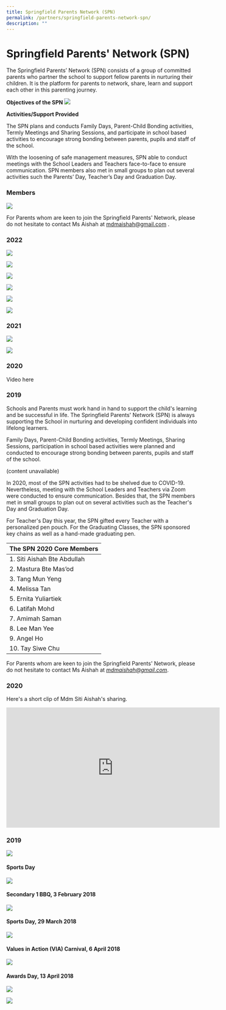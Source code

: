 ```yaml
---
title: Springfield Parents Network (SPN)
permalink: /partners/springfield-parents-network-spn/
description: ""
---
```

# **Springfield Parents' Network (SPN)**
The Springfield Parents’ Network (SPN) consists of a group of committed parents who partner the school to support fellow parents in nurturing their children. It is the platform for parents to network, share, learn and support each other in this parenting journey. 

**Objectives of the SPN**
![](/images/SPNN.png)

**Activities/Support Provided**

The SPN plans and conducts Family Days, Parent-Child Bonding activities, Termly Meetings and Sharing Sessions, and participate in school based activities to encourage strong bonding between parents, pupils and staff of the school.

With the loosening of safe management measures, SPN able to conduct meetings with the School Leaders and Teachers face-to-face to ensure communication. SPN members also met in small groups to plan out several activities such the Parents’ Day, Teacher’s Day and Graduation Day. 

### Members

![](/images/Exco%20members.png)


For Parents whom are keen to join the Springfield Parents' Network, please do not hesitate to contact Ms Aishah at mdmaishah@gmail.com .



### 2022

![](/images/spnpic1.png)

![](/images/spnpic2.png)

![](/images/spnpic3.png)

![](/images/spnpic4.png)

![](/images/spnpic5.png)

![](/images/spnpic6.png)


### 2021

![](/images/spnpic7.png)

![](/images/spnpic8.png)

### 2020

Video here


### 2019



Schools and Parents must work hand in hand to support the child's learning and be successful in life. The Springfield Parents' Network (SPN) is always supporting the School in nurturing and developing confident individuals into lifelong learners.  
  
Family Days, Parent-Child Bonding activities, Termly Meetings, Sharing Sessions, participation in school based activities were planned and conducted to encourage strong bonding between parents, pupils and staff of the school.

(content unavailable) 

In 2020, most of the SPN activities had to be shelved due to COVID-19. Nevertheless, meeting with the School Leaders and Teachers via Zoom were conducted to ensure communication. Besides that, the SPN members met in small groups to plan out on several activities such as the Teacher's Day and Graduation Day.  
  
For Teacher's Day this year, the SPN gifted every Teacher with a personalized pen pouch. For the Graduating Classes, the SPN sponsored key chains as well as a hand-made graduating pen.



| The SPN 2020 Core Members 	|
| ---	|
| 1. Siti Aishah Bte Abdullah 	|
| 2. Mastura Bte Mas’od 	|
| 3. Tang Mun Yeng 	|
| 4. Melissa Tan 	|
| 5. Ernita Yuliartiek 	|
| 6. Latifah Mohd 	|
| 7. Amimah Saman 	|
| 8. Lee Man Yee 	|
| 9. Angel Ho 	|
| 10. Tay Siwe Chu 	|

For Parents whom are keen to join the Springfield Parents' Network, please do not hesitate to contact Ms Aishah at [_mdmaishah@gmail.com_](mailto:mdmaishah@gmail.com).

### 2020

Here's a short clip of Mdm Siti Aishah's sharing.

<iframe width="560" height="315" src="https://www.youtube.com/embed/TwqPN7JJM3w" title="YouTube video player" frameborder="0" allow="accelerometer; autoplay; clipboard-write; encrypted-media; gyroscope; picture-in-picture" allowfullscreen></iframe>

### 2019

![](/images/SPN%20-1.jpg)

#### Sports Day

![](/images/SPN_SportsDay.jpg)

#### Secondary 1 BBQ, 3 February 2018

![](/images/SPN-2.jpg)

#### Sports Day, 29 March 2018

![](/images/SPN%20-%203.jpg)

#### Values in Action (VIA) Carnival, 6 April 2018

![](/images/Carnival%202018.jpg)

#### Awards Day, 13 April 2018

![](/images/Springfield%20Awards%20Day%202018%20(3).jpg)

![](/images/SPN-4.jpg)